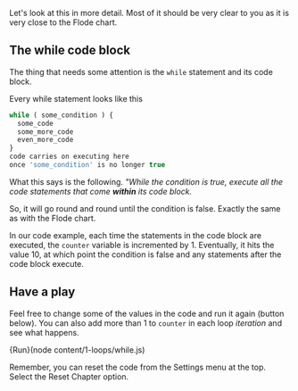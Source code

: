Let's look at this in more detail. Most of it should be very clear to you as it is very close to the Flode chart.

## The while code block
The thing that needs some attention is the `while` statement and its code block.

Every while statement looks like this

```javascript
while ( some_condition ) {
  some_code
  some_more_code
  even_more_code
}
code carries on executing here 
once 'some_condition' is no longer true
```

What this says is the following. *"While the condition is true, execute all the code statements that come **within** its code block.*

So, it will go round and round until the condition is false. Exactly the same as with the Flode chart.

In our code example, each time the statements in the code block are executed, the `counter` variable is incremented by 1. Eventually, it hits the value 10, at which point the condition is false and any statements after the code block execute.

## Have a play
Feel free to change some of the values in the code and run it again (button below). You can also add more than 1 to `counter` in each loop *iteration* and see what happens.

 {Run}(node content/1-loops/while.js)
 
 Remember, you can reset the code from the Settings menu at the top. Select the Reset Chapter option.
